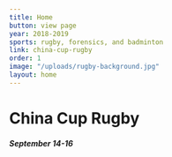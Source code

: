 ```yaml
---
title: Home
button: view page
year: 2018-2019
sports: rugby, forensics, and badminton
link: china-cup-rugby
order: 1
image: "/uploads/rugby-background.jpg"
layout: home
---
```


# China Cup Rugby
##### September 14-16